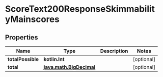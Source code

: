 
# ScoreText200ResponseSkimmabilityMainscores

## Properties
Name | Type | Description | Notes
------------ | ------------- | ------------- | -------------
**totalPossible** | **kotlin.Int** |  |  [optional]
**total** | [**java.math.BigDecimal**](java.math.BigDecimal.md) |  |  [optional]




